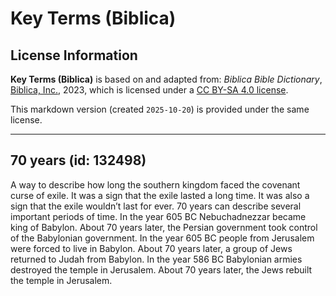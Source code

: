 # Key Terms (Biblica)

## License Information

**Key Terms (Biblica)** is based on and adapted from: _Biblica Bible Dictionary_, [Biblica, Inc.](https://www.biblica.com/), 2023, which is licensed under a [CC BY-SA 4.0 license](https://creativecommons.org/licenses/by-sa/4.0/legalcode.en).

This markdown version (created `2025-10-20`) is provided under the same license.



--------------------------------

## 70 years (id: 132498)

A way to describe how long the southern kingdom faced the covenant curse of exile. It was a sign that the exile lasted a long time. It was also a sign that the exile wouldn’t last for ever. 70 years can describe several important periods of time. In the year 605 BC Nebuchadnezzar became king of Babylon. About 70 years later, the Persian government took control of the Babylonian government. In the year 605 BC people from Jerusalem were forced to live in Babylon. About 70 years later, a group of Jews returned to Judah from Babylon. In the year 586 BC Babylonian armies destroyed the temple in Jerusalem. About 70 years later, the Jews rebuilt the temple in Jerusalem.


